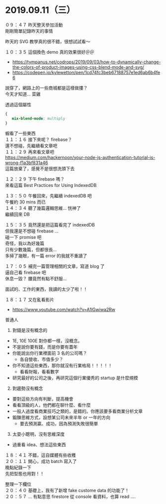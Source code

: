 # 2019.09.11（三）

０９：４７ 昨天整天參加活動  
剛剛簡單記錄昨天的事情  

昨天的 SVG 教學真的很不錯，很想試試看～  

１０：３５ 這個換色 demo 真的效果很好＠＠  
- https://tympanus.net/codrops/2019/09/03/how-to-dynamically-change-the-colors-of-product-images-using-css-blend-mode-and-svg/
- https://codepen.io/kylewetton/pen/1cd74fc3beb67188757e1ed6ab6b4fe6  

說穿了，網路上的一些商城都是這樣做摟？  
今天才知道... 菜雞  

透過這個屬性
```css
{
   mix-blend-mode: multiply
}
```

蝦看了一些東西  
１１：１６ 接下來呢？ firebase？  
還不想碰，先繼續看文章吧  
１１：２９ 再來看文章吧  
https://medium.com/hackernoon/your-node-js-authentication-tutorial-is-wrong-f1a3bf831a46  
這篇放棄了，感覺不是很想洗頭下去  

１２：２９ 下午 firebase 嗎？  
來看這篇  Best Practices for Using IndexedDB  

１３：５０ 午餐回來，先繼續 indexedDB 吧  
午餐約 30 mins 而已  
１４：３４ 聽了幾篇邏輯思維... 恍神了  
繼續回來 DB  

１５：３５ 竟然還是把這篇看完了 indexedDB  
但我還是不想碰 firebase ...  
碰一下 promise 吧  
奇怪，我以為好幾篇  
只有少數幾篇，但都很長...  
多掃了幾眼，有一篇 error 的我就不重讀了  

１７：０５ 補完一篇管理相關的文章，寫道 blog 了  
逼自己看 firebase 吧  
休息一毀？ 腰竟然有點不舒服...  

面試的、工作的東西，我讀的太少了啦！！  

１８：１７ 又在亂看影片  
- https://www.youtube.com/watch?v=A1lGwiwa2Rw  

普通人
1. 對錢是沒有概念的
  - 1E, 10E 100E 對你都一樣，沒概念。
  - 不是說你要有錢，而是你要有蓋年
  - 你能說出你行業裡面前 3 名的公司嗎？
    - 各自營收、市值多少？
  - 你不知道這些東西，那你就沒有行業格局！！！！！
    - 看看財報，看看數字
  - 研究最好的公司之後，再研究這個行業優秀的 startup 是什麼規模
2. 對趨勢沒有概念
  - 要對這些方向有判斷，提高機會
  - 看看頂級的人，他們都在聊什麼、看什麼
  - 一般人過度看商業技巧之類的，是錯的。你應該要多看商業分析文章
  - 鍛鍊思維方式，設想某公司未來半年 or 一年的方向
    - 要去預測贏、成功，因為預測失敗很簡單
3. 太耍小聰明，沒有思維深度
  - 過重看 idea、想法這些東西

１８：４１ 不錯，這自媒體有些收穫  
２０：１１ 開心，成功 batch 寫入了  
晚點紀錄一下  
先把型態也用對！！  

整理一下欄位  
２０：４０ 基礎上，我有了新增 fake custome data 的功能了！  
２０：５７ ... 有點意思 firestore 從 console 看資料，也算 read ....  